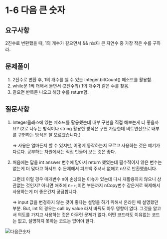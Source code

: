 # 1-6 다음 큰 숫자

## **요구사항**

2진수로 변환했을 때, 1의 개수가 같으면서 && n보다 큰 자연수 중 가장 작은 수를 구하라.

## **문제풀이**

1. 2진수로 변환 후, 1의 개수를 셀 수 있는 Integer.bitCount() 메소드를 활용함.
2. while문 1씩 더해서 돌면서 (2진수의) 1의 개수가 같은 수를 찾음.
3. 같으면 반복문 나오고 해당 수를 return함.

## **질문사항**

1. Integer클래스에 있는 메소드를 활용했는데 내부 구현을 직접 해보는게 더 좋을까요? (2로 나누는 방식이나 string 활용한 방식은 구현 가능한데 비트연산으로 내부를 구현하는 방식은 잘 모르겠습니다.) 

    ⇒ 사용은 얼마든지 할 수 있지만, 어떻게 동작하는지 모르고 사용하는 것은 얘기가 다르다. 공부하는 차원에서는 직접 만들어 보는 것은 좋다.

2. 처음에는 답을 int answer 변수에 담아서 return 했었는데 필수적이지 않은 변수는 없는게 더 맞다고 하샤드 수 문제에서 피드백 주셔서 없애고 n으로 반환했습니다.

    그런데 이럴 경우 매개변수 n이 손상되는 이슈가 있는데 다시 재활용하지 않으니 상관없는 것인지? 아니면 애초에 n++;이런 부분까지 nCopy변수 같은거로 복제해서 사용하는게 더 좋은건지 궁금합니다. 

    ⇒ input 값을 변경하지 않는 것이 좋다는 설명을 하기 위해서 온라인 때 설명했던 부분. But, int 의 경우는 call by value 라서 바꿔도 아무 영향이 없다. 그것을 알고서 의도를 가지고 사용하는 것은 아무런 문제가 없다. 어떤 코드라도 이유없는 코드는 없고, 설명하지 못하는 코드는 없어야 한다.

![다음큰숫자](https://user-images.githubusercontent.com/64471645/106935739-182ba680-675f-11eb-996e-5f5b5e733fc7.JPG)
